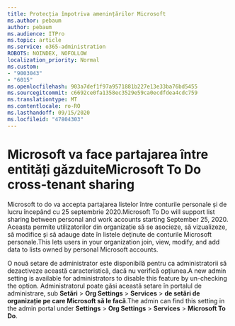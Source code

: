 ```yaml
---
title: Protecția împotriva amenințărilor Microsoft
ms.author: pebaum
author: pebaum
ms.audience: ITPro
ms.topic: article
ms.service: o365-administration
ROBOTS: NOINDEX, NOFOLLOW
localization_priority: Normal
ms.custom:
- "9003043"
- "6015"
ms.openlocfilehash: 903a7def1f97a9571881b227e13e33ba76bd5455
ms.sourcegitcommit: c6692ce0fa1358ec3529e59ca0ecdfdea4cdc759
ms.translationtype: MT
ms.contentlocale: ro-RO
ms.lasthandoff: 09/15/2020
ms.locfileid: "47804303"
---
```

# <a name="microsoft-to-do-cross-tenant-sharing"></a><span data-ttu-id="45b9e-102">Microsoft va face partajarea între entități găzduite</span><span class="sxs-lookup"><span data-stu-id="45b9e-102">Microsoft To Do cross-tenant sharing</span></span>

<span data-ttu-id="45b9e-103">Microsoft to do va accepta partajarea listelor între conturile personale și de lucru începând cu 25 septembrie 2020.</span><span class="sxs-lookup"><span data-stu-id="45b9e-103">Microsoft To Do will support list sharing between personal and work accounts starting September 25, 2020.</span></span> <span data-ttu-id="45b9e-104">Aceasta permite utilizatorilor din organizație să se asocieze, să vizualizeze, să modifice și să adauge date în listele deținute de conturile Microsoft personale.</span><span class="sxs-lookup"><span data-stu-id="45b9e-104">This lets users in your organization join, view, modify, and add data to lists owned by personal Microsoft accounts.</span></span>

<span data-ttu-id="45b9e-105">O nouă setare de administrator este disponibilă pentru ca administratorii să dezactiveze această caracteristică, dacă nu verifică opțiunea.</span><span class="sxs-lookup"><span data-stu-id="45b9e-105">A new admin setting is available for administrators to disable this feature by un-checking the option.</span></span>
<span data-ttu-id="45b9e-106">Administratorul poate găsi această setare în portalul de administrare, sub **Setări**  >  **Org Settings**  >  **Services**  >  **de setări de organizație pe care Microsoft să le facă**.</span><span class="sxs-lookup"><span data-stu-id="45b9e-106">The admin can find this setting in the admin portal under **Settings** > **Org Settings** > **Services** > **Microsoft To Do**.</span></span>
